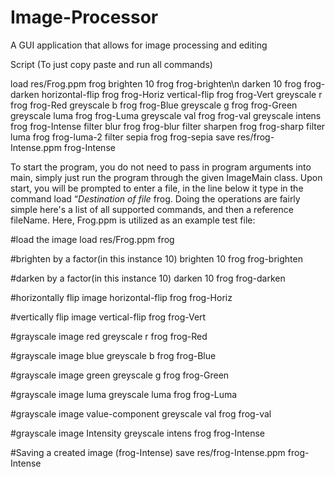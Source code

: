 # Image-Processor
A GUI application that allows for image processing and editing


Script (To just copy paste and run all commands)

load res/Frog.ppm frog
brighten 10 frog frog-brighten\n
darken 10 frog frog-darken
horizontal-flip frog frog-Horiz
vertical-flip frog frog-Vert
greyscale r frog frog-Red
greyscale b frog frog-Blue
greyscale g frog frog-Green
greyscale luma frog frog-Luma
greyscale val frog frog-val
greyscale intens frog frog-Intense
filter blur frog frog-blur
filter sharpen frog frog-sharp
filter luma frog frog-luma-2
filter sepia frog frog-sepia
save res/frog-Intense.ppm frog-Intense

To start the program, you do not need to pass in program arguments into main, simply just run the program through the given ImageMain class. Upon start, you will be prompted to enter a file, in the line below it type in the command load “*Destination of file* frog. Doing the operations are fairly simple here's a list of all supported commands, and then a reference fileName. Here, Frog.ppm is utilized as an example test file:

#load the image
load res/Frog.ppm frog

#brighten by a factor(in this instance 10)
brighten 10 frog frog-brighten

#darken by a factor(in this instance 10)
darken 10 frog frog-darken

#horizontally flip image
horizontal-flip frog frog-Horiz

#vertically flip image
vertical-flip frog frog-Vert

#grayscale image red
greyscale r frog frog-Red

#grayscale image blue
greyscale b frog frog-Blue

#grayscale image green
greyscale g frog frog-Green

#grayscale image luma
greyscale luma frog frog-Luma

#grayscale image value-component
greyscale val frog frog-val

#grayscale image Intensity
greyscale intens frog frog-Intense

#Saving a created image (frog-Intense)
save res/frog-Intense.ppm frog-Intense





